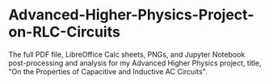 # Advanced-Higher-Physics-Project-on-RLC-Circuits
The full PDF file, LibreOffice Calc sheets, PNGs, and Jupyter Notebook post-processing and analysis for my Advanced Higher Physics project, title, "On the Properties of Capacitive and Inductive AC Circuits".
